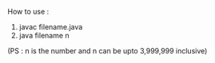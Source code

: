How to use :

1. javac filename.java
2. java filename n

(PS : n is the number and n can be upto 3,999,999 inclusive)

